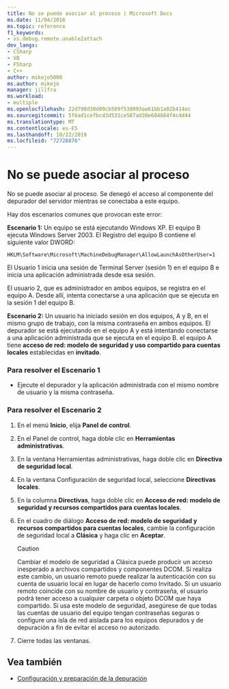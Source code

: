 ```yaml
---
title: No se puede asociar al proceso | Microsoft Docs
ms.date: 11/04/2016
ms.topic: reference
f1_keywords:
- vs.debug.remote.unable2attach
dev_langs:
- CSharp
- VB
- FSharp
- C++
author: mikejo5000
ms.author: mikejo
manager: jillfra
ms.workload:
- multiple
ms.openlocfilehash: 22d798d30d09cb509f53d093ae61bb1a02b414ec
ms.sourcegitcommit: 5f6ad1cefbcd3d531ce587ad30e684684f4c4d44
ms.translationtype: MT
ms.contentlocale: es-ES
ms.lasthandoff: 10/22/2019
ms.locfileid: "72728876"
---
```

# <a name="unable-to-attach-to-the-process"></a>No se puede asociar al proceso
No se puede asociar al proceso. Se denegó el acceso al componente del depurador del servidor mientras se conectaba a este equipo.

 Hay dos escenarios comunes que provocan este error:

 **Escenario 1:** Un equipo se está ejecutando Windows XP. El equipo B ejecuta Windows Server 2003. El Registro del equipo B contiene el siguiente valor DWORD:

 `HKLM\Software\Microsoft\MachineDebugManager\AllowLaunchAsOtherUser=1`

 El Usuario 1 inicia una sesión de Terminal Server (sesión 1) en el equipo B e inicia una aplicación administrada desde esa sesión.

 El usuario 2, que es administrador en ambos equipos, se registra en el equipo A. Desde allí, intenta conectarse a una aplicación que se ejecuta en la sesión 1 del equipo B.

 **Escenario 2:** Un usuario ha iniciado sesión en dos equipos, A y B, en el mismo grupo de trabajo, con la misma contraseña en ambos equipos. El depurador se está ejecutando en el equipo A y está intentando conectarse a una aplicación administrada que se ejecuta en el equipo B. el equipo A tiene **acceso de red: modelo de seguridad y uso compartido para cuentas locales** establecidas en **invitado**.

### <a name="to-solve-scenario-1"></a>Para resolver el Escenario 1

- Ejecute el depurador y la aplicación administrada con el mismo nombre de usuario y la misma contraseña.

### <a name="to-solve-scenario-2"></a>Para resolver el Escenario 2

1. En el menú **Inicio**, elija **Panel de control**.

2. En el Panel de control, haga doble clic en **Herramientas administrativas**.

3. En la ventana Herramientas administrativas, haga doble clic en **Directiva de seguridad local**.

4. En la ventana Configuración de seguridad local, seleccione **Directivas locales**.

5. En la columna **Directivas**, haga doble clic en **Acceso de red: modelo de seguridad y recursos compartidos para cuentas locales**.

6. En el cuadro de diálogo **Acceso de red: modelo de seguridad y recursos compartidos para cuentas locales**, cambie la configuración de seguridad local a **Clásica** y haga clic en **Aceptar**.

    > [!CAUTION]
    > Cambiar el modelo de seguridad a Clásica puede producir un acceso inesperado a archivos compartidos y componentes DCOM. Si realiza este cambio, un usuario remoto puede realizar la autenticación con su cuenta de usuario local en lugar de hacerlo como Invitado. Si un usuario remoto coincide con su nombre de usuario y contraseña, el usuario podrá tener acceso a cualquier carpeta o objeto DCOM que haya compartido. Si usa este modelo de seguridad, asegúrese de que todas las cuentas de usuario del equipo tengan contraseñas seguras o configure una isla de red aislada para los equipos depurados y de depuración a fin de evitar el acceso no autorizado.

7. Cierre todas las ventanas.

## <a name="see-also"></a>Vea también
- [Configuración y preparación de la depuración](../debugger/debugger-settings-and-preparation.md)